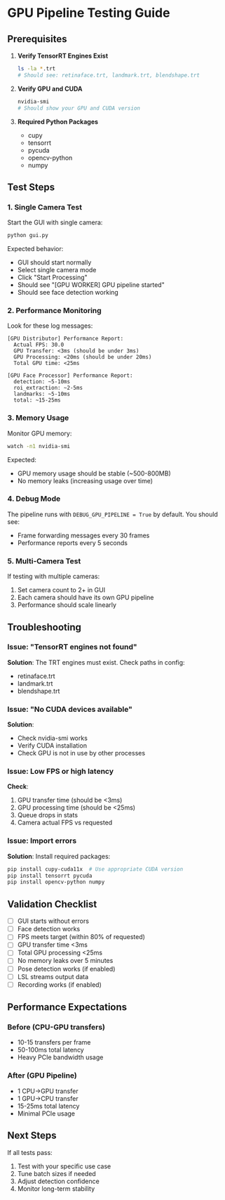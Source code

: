 # GPU Pipeline Testing Guide

## Prerequisites

1. **Verify TensorRT Engines Exist**
   ```bash
   ls -la *.trt
   # Should see: retinaface.trt, landmark.trt, blendshape.trt
   ```

2. **Verify GPU and CUDA**
   ```bash
   nvidia-smi
   # Should show your GPU and CUDA version
   ```

3. **Required Python Packages**
   - cupy
   - tensorrt
   - pycuda
   - opencv-python
   - numpy

## Test Steps

### 1. Single Camera Test

Start the GUI with single camera:
```bash
python gui.py
```

Expected behavior:
- GUI should start normally
- Select single camera mode
- Click "Start Processing"
- Should see "[GPU WORKER] GPU pipeline started"
- Should see face detection working

### 2. Performance Monitoring

Look for these log messages:
```
[GPU Distributor] Performance Report:
  Actual FPS: 30.0
  GPU Transfer: <3ms (should be under 3ms)
  GPU Processing: <20ms (should be under 20ms)
  Total GPU time: <25ms

[GPU Face Processor] Performance Report:
  detection: ~5-10ms
  roi_extraction: ~2-5ms
  landmarks: ~5-10ms
  total: ~15-25ms
```

### 3. Memory Usage

Monitor GPU memory:
```bash
watch -n1 nvidia-smi
```

Expected:
- GPU memory usage should be stable (~500-800MB)
- No memory leaks (increasing usage over time)

### 4. Debug Mode

The pipeline runs with `DEBUG_GPU_PIPELINE = True` by default. You should see:
- Frame forwarding messages every 30 frames
- Performance reports every 5 seconds

### 5. Multi-Camera Test

If testing with multiple cameras:
1. Set camera count to 2+ in GUI
2. Each camera should have its own GPU pipeline
3. Performance should scale linearly

## Troubleshooting

### Issue: "TensorRT engines not found"
**Solution**: The TRT engines must exist. Check paths in config:
- retinaface.trt
- landmark.trt  
- blendshape.trt

### Issue: "No CUDA devices available"
**Solution**: 
- Check nvidia-smi works
- Verify CUDA installation
- Check GPU is not in use by other processes

### Issue: Low FPS or high latency
**Check**:
1. GPU transfer time (should be <3ms)
2. GPU processing time (should be <25ms)
3. Queue drops in stats
4. Camera actual FPS vs requested

### Issue: Import errors
**Solution**: Install required packages:
```bash
pip install cupy-cuda11x  # Use appropriate CUDA version
pip install tensorrt pycuda
pip install opencv-python numpy
```

## Validation Checklist

- [ ] GUI starts without errors
- [ ] Face detection works
- [ ] FPS meets target (within 80% of requested)
- [ ] GPU transfer time <3ms
- [ ] Total GPU processing <25ms
- [ ] No memory leaks over 5 minutes
- [ ] Pose detection works (if enabled)
- [ ] LSL streams output data
- [ ] Recording works (if enabled)

## Performance Expectations

### Before (CPU-GPU transfers)
- 10-15 transfers per frame
- 50-100ms total latency
- Heavy PCIe bandwidth usage

### After (GPU Pipeline)
- 1 CPU→GPU transfer
- 1 GPU→CPU transfer  
- 15-25ms total latency
- Minimal PCIe usage

## Next Steps

If all tests pass:
1. Test with your specific use case
2. Tune batch sizes if needed
3. Adjust detection confidence
4. Monitor long-term stability